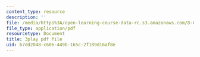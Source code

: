```yaml
---
content_type: resource
description: ''
file: /media/https%3A/open-learning-course-data-rc.s3.amazonaws.com/8-04-quantum-physics-i-spring-2016/b7dd2048c606449b165c2f189d16af8e_gKSRrTik1SA.pdf
file_type: application/pdf
resourcetype: Document
title: 3play pdf file
uid: b7dd2048-c606-449b-165c-2f189d16af8e
---
```

